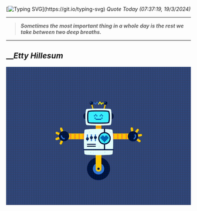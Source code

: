 [![Typing SVG](https://readme-typing-svg.herokuapp.com?font=Press+Start+2P&color=C2F784&size=35&width=900&height=100&lines=Hello+World%2C+I'm+Hung+!)](https://git.io/typing-svg) 
_Quote Today (07:37:19, 19/3/2024)_
___
>**_Sometimes the most important thing in a whole day is the rest we take between two deep breaths._**
___

## __**_Etty Hillesum_**

![RobotDance](src/assets/images/robot-dancing-dribble.gif?style=center)
